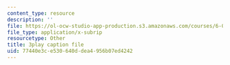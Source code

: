 ```yaml
---
content_type: resource
description: ''
file: https://ol-ocw-studio-app-production.s3.amazonaws.com/courses/6-006-introduction-to-algorithms-fall-2011/77440e3ce530640ddea4956b07ed4242_Nz1KZXbghj8.srt
file_type: application/x-subrip
resourcetype: Other
title: 3play caption file
uid: 77440e3c-e530-640d-dea4-956b07ed4242
---
```

